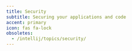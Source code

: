 ```yaml
---
title: Security
subtitle: Securing your applications and code
accent: primary
icon: fas fa-lock
obsoletes:
  - /intellij/topics/security/
---
```

